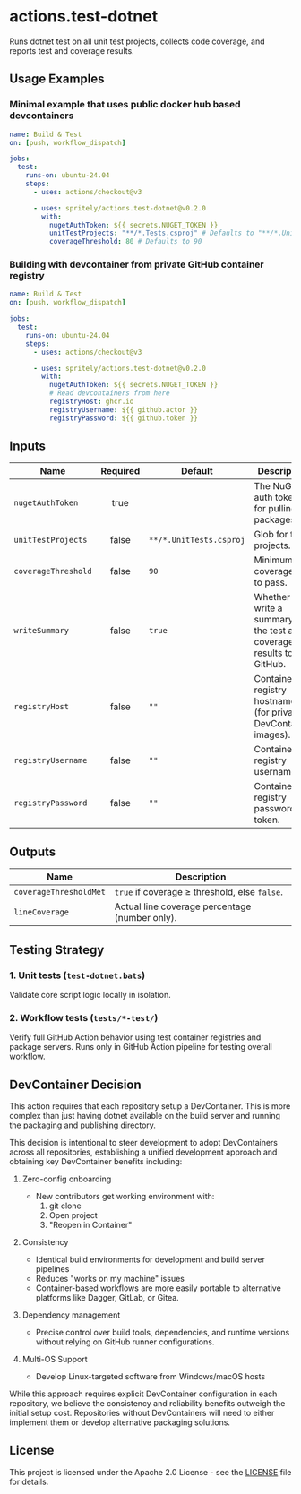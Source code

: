 # actions.test-dotnet
Runs dotnet test on all unit test projects, collects code coverage, and reports test and coverage results.

## Usage Examples

### Minimal example that uses public docker hub based devcontainers

```yaml
name: Build & Test
on: [push, workflow_dispatch]

jobs:
  test:
    runs-on: ubuntu-24.04
    steps:
      - uses: actions/checkout@v3

      - uses: spritely/actions.test-dotnet@v0.2.0
        with:
          nugetAuthToken: ${{ secrets.NUGET_TOKEN }}
          unitTestProjects: "**/*.Tests.csproj" # Defaults to "**/*.UnitTests.csproj"
          coverageThreshold: 80 # Defaults to 90
```

### Building with devcontainer from private GitHub container registry

```yaml
name: Build & Test
on: [push, workflow_dispatch]

jobs:
  test:
    runs-on: ubuntu-24.04
    steps:
      - uses: actions/checkout@v3

      - uses: spritely/actions.test-dotnet@v0.2.0
        with:
          nugetAuthToken: ${{ secrets.NUGET_TOKEN }}
          # Read devcontainers from here
          registryHost: ghcr.io
          registryUsername: ${{ github.actor }}
          registryPassword: ${{ github.token }}
```

## Inputs

| Name                | Required | Default                         | Description                                                             |
|---------------------|:--------:|---------------------------------|-------------------------------------------------------------------------|
| `nugetAuthToken`    |   true   |                                 | The NuGet auth token for pulling packages.                              |
| `unitTestProjects`  |  false   | `**/*.UnitTests.csproj`         | Glob for test projects.                                                 |
| `coverageThreshold` |  false   | `90`                            | Minimum coverage % to pass.                                             |
| `writeSummary`      |  false   | `true`                          | Whether to write a summary of the test and coverage results to GitHub.  |
| `registryHost`      |  false   | `""`                            | Container registry hostname (for private DevContainer images).          |
| `registryUsername`  |  false   | `""`                            | Container registry username.                                            |
| `registryPassword`  |  false   | `""`                            | Container registry password or token.                                   |

## Outputs

| Name                   | Description                                   |
|------------------------|-----------------------------------------------|
| `coverageThresholdMet` | `true` if coverage ≥ threshold, else `false`. |
| `lineCoverage`         | Actual line coverage percentage (number only).|

## Testing Strategy

### 1. Unit tests (`test-dotnet.bats`)

Validate core script logic locally in isolation.

### 2. Workflow tests (`tests/*-test/`)

Verify full GitHub Action behavior using test container registries and package servers. Runs only in GitHub Action pipeline for testing overall workflow.

## DevContainer Decision

This action requires that each repository setup a DevContainer. This is more complex than just having dotnet available on the build server and running the packaging and publishing directory.

This decision is intentional to steer development to adopt DevContainers across all repositories, establishing a unified development approach and obtaining key DevContainer benefits including:

1. Zero-config onboarding
   - New contributors get working environment with:
     1. git clone
     2. Open project
     3. "Reopen in Container"

2. Consistency
   - Identical build environments for development and build server pipelines
   - Reduces "works on my machine" issues
   - Container-based workflows are more easily portable to alternative platforms like Dagger, GitLab, or Gitea.

3. Dependency management
   - Precise control over build tools, dependencies, and runtime versions without relying on GitHub runner configurations.

4. Multi-OS Support
   - Develop Linux-targeted software from Windows/macOS hosts

While this approach requires explicit DevContainer configuration in each repository, we believe the consistency and reliability benefits outweigh the initial setup cost. Repositories without DevContainers will need to either implement them or develop alternative packaging solutions.

## License

This project is licensed under the Apache 2.0 License - see the [LICENSE](/LICENSE) file for details.
